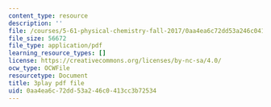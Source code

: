 ```yaml
---
content_type: resource
description: ''
file: /courses/5-61-physical-chemistry-fall-2017/0aa4ea6c72dd53a246c0413cc3b72534_sZlTriaYRM0.pdf
file_size: 56672
file_type: application/pdf
learning_resource_types: []
license: https://creativecommons.org/licenses/by-nc-sa/4.0/
ocw_type: OCWFile
resourcetype: Document
title: 3play pdf file
uid: 0aa4ea6c-72dd-53a2-46c0-413cc3b72534
---
```

